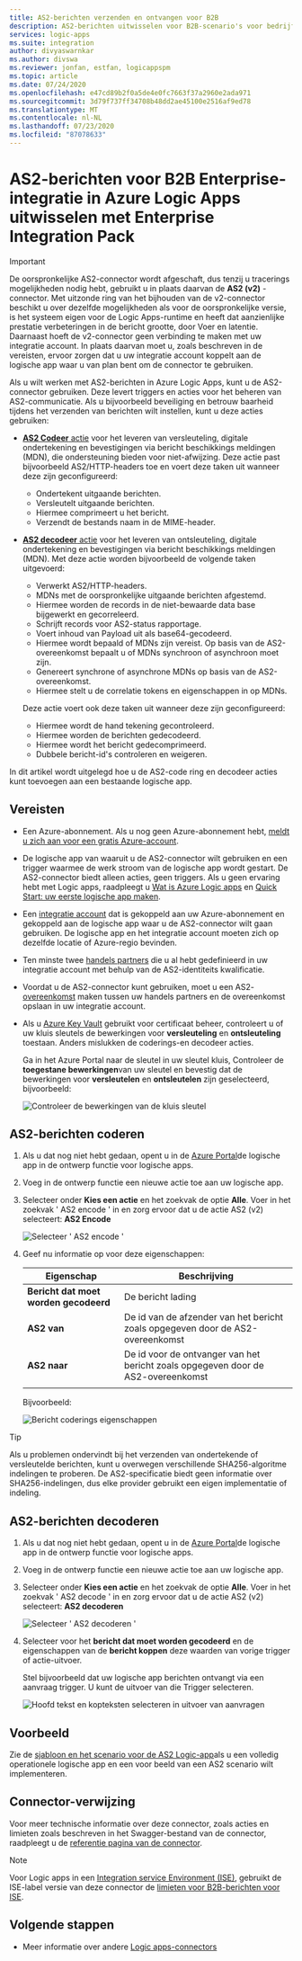 ```yaml
---
title: AS2-berichten verzenden en ontvangen voor B2B
description: AS2-berichten uitwisselen voor B2B-scenario's voor bedrijfs integratie met behulp van Azure Logic Apps met Enterprise Integration Pack
services: logic-apps
ms.suite: integration
author: divyaswarnkar
ms.author: divswa
ms.reviewer: jonfan, estfan, logicappspm
ms.topic: article
ms.date: 07/24/2020
ms.openlocfilehash: e47cd89b2f0a5de4e0fc7663f37a2960e2ada971
ms.sourcegitcommit: 3d79f737ff34708b48dd2ae45100e2516af9ed78
ms.translationtype: MT
ms.contentlocale: nl-NL
ms.lasthandoff: 07/23/2020
ms.locfileid: "87078633"
---
```

# <a name="exchange-as2-messages-for-b2b-enterprise-integration-in-azure-logic-apps-with-enterprise-integration-pack"></a>AS2-berichten voor B2B Enterprise-integratie in Azure Logic Apps uitwisselen met Enterprise Integration Pack

> [!IMPORTANT]
> De oorspronkelijke AS2-connector wordt afgeschaft, dus tenzij u tracerings mogelijkheden nodig hebt, gebruikt u in plaats daarvan de **AS2 (v2)** -connector. Met uitzonde ring van het bijhouden van de v2-connector beschikt u over dezelfde mogelijkheden als voor de oorspronkelijke versie, is het systeem eigen voor de Logic Apps-runtime en heeft dat aanzienlijke prestatie verbeteringen in de bericht grootte, door Voer en latentie. Daarnaast hoeft de v2-connector geen verbinding te maken met uw integratie account. In plaats daarvan moet u, zoals beschreven in de vereisten, ervoor zorgen dat u uw integratie account koppelt aan de logische app waar u van plan bent om de connector te gebruiken.

Als u wilt werken met AS2-berichten in Azure Logic Apps, kunt u de AS2-connector gebruiken. Deze levert triggers en acties voor het beheren van AS2-communicatie. Als u bijvoorbeeld beveiliging en betrouw baarheid tijdens het verzenden van berichten wilt instellen, kunt u deze acties gebruiken:

* [ **AS2 Codeer** actie](#encode) voor het leveren van versleuteling, digitale ondertekening en bevestigingen via bericht beschikkings meldingen (MDN), die ondersteuning bieden voor niet-afwijzing. Deze actie past bijvoorbeeld AS2/HTTP-headers toe en voert deze taken uit wanneer deze zijn geconfigureerd:

  * Ondertekent uitgaande berichten.
  * Versleutelt uitgaande berichten.
  * Hiermee comprimeert u het bericht.
  * Verzendt de bestands naam in de MIME-header.

* [ **AS2 decodeer** actie](#decode) voor het leveren van ontsleuteling, digitale ondertekening en bevestigingen via bericht beschikkings meldingen (MDN). Met deze actie worden bijvoorbeeld de volgende taken uitgevoerd:

  * Verwerkt AS2/HTTP-headers.
  * MDNs met de oorspronkelijke uitgaande berichten afgestemd.
  * Hiermee worden de records in de niet-bewaarde data base bijgewerkt en gecorreleerd.
  * Schrijft records voor AS2-status rapportage.
  * Voert inhoud van Payload uit als base64-gecodeerd.
  * Hiermee wordt bepaald of MDNs zijn vereist. Op basis van de AS2-overeenkomst bepaalt u of MDNs synchroon of asynchroon moet zijn.
  * Genereert synchrone of asynchrone MDNs op basis van de AS2-overeenkomst.
  * Hiermee stelt u de correlatie tokens en eigenschappen in op MDNs.

  Deze actie voert ook deze taken uit wanneer deze zijn geconfigureerd:

  * Hiermee wordt de hand tekening gecontroleerd.
  * Hiermee worden de berichten gedecodeerd.
  * Hiermee wordt het bericht gedecomprimeerd.
  * Dubbele bericht-id's controleren en weigeren.

In dit artikel wordt uitgelegd hoe u de AS2-code ring en decodeer acties kunt toevoegen aan een bestaande logische app.

## <a name="prerequisites"></a>Vereisten

* Een Azure-abonnement. Als u nog geen Azure-abonnement hebt, [meldt u zich aan voor een gratis Azure-account](https://azure.microsoft.com/free/).

* De logische app van waaruit u de AS2-connector wilt gebruiken en een trigger waarmee de werk stroom van de logische app wordt gestart. De AS2-connector biedt alleen acties, geen triggers. Als u geen ervaring hebt met Logic apps, raadpleegt u [Wat is Azure Logic apps](../logic-apps/logic-apps-overview.md) en [Quick Start: uw eerste logische app maken](../logic-apps/quickstart-create-first-logic-app-workflow.md).

* Een [integratie account](../logic-apps/logic-apps-enterprise-integration-create-integration-account.md) dat is gekoppeld aan uw Azure-abonnement en gekoppeld aan de logische app waar u de AS2-connector wilt gaan gebruiken. De logische app en het integratie account moeten zich op dezelfde locatie of Azure-regio bevinden.

* Ten minste twee [handels partners](../logic-apps/logic-apps-enterprise-integration-partners.md) die u al hebt gedefinieerd in uw integratie account met behulp van de AS2-identiteits kwalificatie.

* Voordat u de AS2-connector kunt gebruiken, moet u een AS2- [overeenkomst](../logic-apps/logic-apps-enterprise-integration-agreements.md) maken tussen uw handels partners en de overeenkomst opslaan in uw integratie account.

* Als u [Azure Key Vault](../key-vault/general/overview.md) gebruikt voor certificaat beheer, controleert u of uw kluis sleutels de bewerkingen voor **versleuteling** en **ontsleuteling** toestaan. Anders mislukken de coderings-en decodeer acties.

  Ga in het Azure Portal naar de sleutel in uw sleutel kluis, Controleer de **toegestane bewerkingen**van uw sleutel en bevestig dat de bewerkingen voor **versleutelen** en **ontsleutelen** zijn geselecteerd, bijvoorbeeld:

  ![Controleer de bewerkingen van de kluis sleutel](media/logic-apps-enterprise-integration-as2/key-vault-permitted-operations.png)

<a name="encode"></a>

## <a name="encode-as2-messages"></a>AS2-berichten coderen

1. Als u dat nog niet hebt gedaan, opent u in de [Azure Portal](https://portal.azure.com)de logische app in de ontwerp functie voor logische apps.

1. Voeg in de ontwerp functie een nieuwe actie toe aan uw logische app.

1. Selecteer onder **Kies een actie** en het zoekvak de optie **Alle**. Voer in het zoekvak ' AS2 encode ' in en zorg ervoor dat u de actie AS2 (v2) selecteert: **AS2 Encode**

   ![Selecteer ' AS2 encode '](./media/logic-apps-enterprise-integration-as2/select-as2-encode.png)

1. Geef nu informatie op voor deze eigenschappen:

   | Eigenschap | Beschrijving |
   |----------|-------------|
   | **Bericht dat moet worden gecodeerd** | De bericht lading |
   | **AS2 van** | De id van de afzender van het bericht zoals opgegeven door de AS2-overeenkomst |
   | **AS2 naar** | De id voor de ontvanger van het bericht zoals opgegeven door de AS2-overeenkomst |
   |||

   Bijvoorbeeld:

   ![Bericht coderings eigenschappen](./media/logic-apps-enterprise-integration-as2/as2-message-encoding-details.png)

> [!TIP]
> Als u problemen ondervindt bij het verzenden van ondertekende of versleutelde berichten, kunt u overwegen verschillende SHA256-algoritme indelingen te proberen. De AS2-specificatie biedt geen informatie over SHA256-indelingen, dus elke provider gebruikt een eigen implementatie of indeling.

<a name="decode"></a>

## <a name="decode-as2-messages"></a>AS2-berichten decoderen

1. Als u dat nog niet hebt gedaan, opent u in de [Azure Portal](https://portal.azure.com)de logische app in de ontwerp functie voor logische apps.

1. Voeg in de ontwerp functie een nieuwe actie toe aan uw logische app.

1. Selecteer onder **Kies een actie** en het zoekvak de optie **Alle**. Voer in het zoekvak ' AS2 decode ' in en zorg ervoor dat u de actie AS2 (v2) selecteert: **AS2 decoderen**

   ![Selecteer ' AS2 decoderen '](media/logic-apps-enterprise-integration-as2/select-as2-decode.png)

1. Selecteer voor het **bericht dat moet worden gecodeerd** en de eigenschappen van de **bericht koppen** deze waarden van vorige trigger of actie-uitvoer.

   Stel bijvoorbeeld dat uw logische app berichten ontvangt via een aanvraag trigger. U kunt de uitvoer van die Trigger selecteren.

   ![Hoofd tekst en kopteksten selecteren in uitvoer van aanvragen](media/logic-apps-enterprise-integration-as2/as2-message-decoding-details.png)

## <a name="sample"></a>Voorbeeld

Zie de [sjabloon en het scenario voor de AS2 Logic-app](https://azure.microsoft.com/documentation/templates/201-logic-app-as2-send-receive/)als u een volledig operationele logische app en een voor beeld van een AS2 scenario wilt implementeren.

## <a name="connector-reference"></a>Connector-verwijzing

Voor meer technische informatie over deze connector, zoals acties en limieten zoals beschreven in het Swagger-bestand van de connector, raadpleegt u de [referentie pagina van de connector](/connectors/as2/). 

> [!NOTE]
> Voor Logic apps in een [Integration service Environment (ISE)](../logic-apps/connect-virtual-network-vnet-isolated-environment-overview.md), gebruikt de ISE-label versie van deze connector de [limieten voor B2B-berichten voor ISE](../logic-apps/logic-apps-limits-and-config.md#b2b-protocol-limits).

## <a name="next-steps"></a>Volgende stappen

* Meer informatie over andere [Logic apps-connectors](../connectors/apis-list.md)
